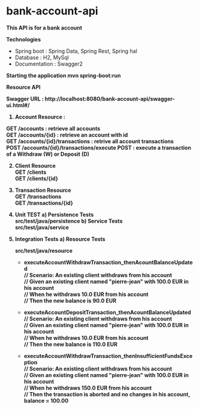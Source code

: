 # bank-account-api
<b> This API is for a bank account </b>

<b> Technologies </b>
- Spring boot : Spring Data, Spring Rest, Spring hal  
- Database : H2, MySql  
- Documentation : Swagger2  

<b>Starting the application <b>
   mvn spring-boot:run
  
   
<b>Resource API </b>

Swagger URL : http://localhost:8080/bank-account-api/swagger-ui.html#/

1) Account Resource :

GET /accounts	: retrieve all accounts    
GET /accounts/{id}	: retrieve an account with id   
GET /accounts/{id}/transactions	: retrive all account transactions   
POST /accounts/{id}/transactions/execute	POST : execute a transaction of a Withdraw (W) or Deposit (D)  

2) Client Resource     
GET /clients  
GET /clients/{id}      	

3) Transaction Resource  
GET /transactions  
GET /transactions/{id}    	

1) Unit TEST
  a) Persistence Tests  
	src/test/java/persistence 
  b) Service Tests  	
	src/test/java/service  
2) Integration Tests
   a) Resource Tests    
   
   src/test/java/resource  
    * executeAccountWithdrawTransaction_thenAcountBalanceUpdated  
       // Scenario: An existing client withdraws from his account  
	     // Given an existing client named "pierre-jean" with 100.0 EUR in his account  
	     // When he withdraws 10.0 EUR from his account  
	     // Then the new balance is 90.0 EUR  
   
    * executeAccountDepositTransaction_thenAcountBalanceUpdated  
       // Scenario: An existing client withdraws from his account  
	     // Given an existing client named "pierre-jean" with 100.0 EUR in his account  
	     // When he withdraws 10.0 EUR from his account  
	     // Then the new balance is 110.0 EUR  
    * executeAccountWithdrawTransaction_thenInsufficientFundsException  
      // Scenario: An existing client withdraws from his account  
	     // Given an existing client named "pierre-jean" with 100.0 EUR in his account  
	     // When he withdraws 150.0 EUR from his account  
	     // Then the transaction is aborted and no changes in his account, balance = 100.00  

